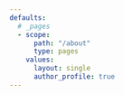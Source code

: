 ```yaml
---
defaults:
  # _pages
  - scope:
      path: "/about"
      type: pages
    values:
      layout: single
      author_profile: true
---
```

